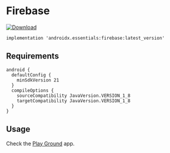 # Firebase
[ ![Download](https://api.bintray.com/packages/kunal26das/androidx.essentials/firebase/images/download.svg) ](https://bintray.com/kunal26das/androidx.essentials/firebase/_latestVersion)
```
implementation 'androidx.essentials:firebase:latest_version'
```
## Requirements
```
android {
  defaultConfig {
    minSdkVersion 21
  }
  compileOptions {
    sourceCompatibility JavaVersion.VERSION_1_8
    targetCompatibility JavaVersion.VERSION_1_8
  }
}
```
## Usage
Check the [Play Ground](https://github.com/kunal26das/AndroidX-Essentials/tree/master/play-ground/src/main/java/androidx/essentials/playground) app.
